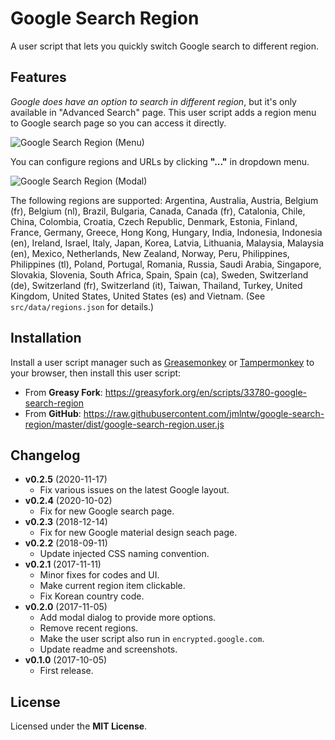 # Google Search Region

A user script that lets you quickly switch Google search to different region.

## Features

_Google does have an option to search in different region_, but it's only available in "Advanced Search" page. This user script adds a region menu to Google search page so you can access it directly.

![Google Search Region (Menu)](https://raw.githubusercontent.com/jmlntw/google-search-region/master/screenshot-menu.png)

You can configure regions and URLs by clicking **"..."** in dropdown menu.

![Google Search Region (Modal)](https://raw.githubusercontent.com/jmlntw/google-search-region/master/screenshot-modal.png)

The following regions are supported:
Argentina, Australia, Austria, Belgium (fr), Belgium (nl), Brazil, Bulgaria, Canada, Canada (fr), Catalonia, Chile, China, Colombia, Croatia, Czech Republic, Denmark, Estonia, Finland, France, Germany, Greece, Hong Kong, Hungary, India, Indonesia, Indonesia (en), Ireland, Israel, Italy, Japan, Korea, Latvia, Lithuania, Malaysia, Malaysia (en), Mexico, Netherlands, New Zealand, Norway, Peru, Philippines, Philippines (tl), Poland, Portugal, Romania, Russia, Saudi Arabia, Singapore, Slovakia, Slovenia, South Africa, Spain, Spain (ca), Sweden, Switzerland (de), Switzerland (fr), Switzerland (it), Taiwan, Thailand, Turkey, United Kingdom, United States, United States (es) and Vietnam.
(See `src/data/regions.json` for details.)

## Installation

Install a user script manager such as [Greasemonkey](http://www.greasespot.net/) or [Tampermonkey](https://tampermonkey.net/) to your browser, then install this user script:

* From **Greasy Fork**: <https://greasyfork.org/en/scripts/33780-google-search-region>
* From **GitHub**: <https://raw.githubusercontent.com/jmlntw/google-search-region/master/dist/google-search-region.user.js>

## Changelog

* **v0.2.5** (2020-11-17)
  * Fix various issues on the latest Google layout.
* **v0.2.4** (2020-10-02)
  * Fix for new Google search page.
* **v0.2.3** (2018-12-14)
  * Fix for new Google material design seach page.
* **v0.2.2** (2018-09-11)
  * Update injected CSS naming convention.
* **v0.2.1** (2017-11-11)
  * Minor fixes for codes and UI.
  * Make current region item clickable.
  * Fix Korean country code.
* **v0.2.0** (2017-11-05)
  * Add modal dialog to provide more options.
  * Remove recent regions.
  * Make the user script also run in `encrypted.google.com`.
  * Update readme and screenshots.
* **v0.1.0** (2017-10-05)
  * First release.

## License

Licensed under the **MIT License**.

